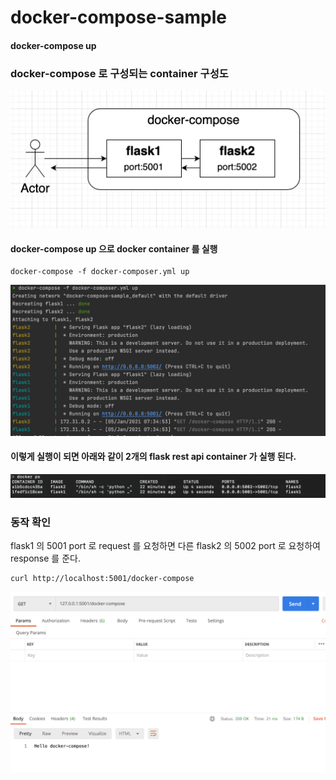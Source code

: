 # docker-compose-sample

#### docker-compose up
### docker-compose 로 구성되는 container 구성도
![docker-compose 구성](/img/Docker-Compose-img.png)

#### docker-compose up 으로 docker container 를 실행 
```
docker-compose -f docker-composer.yml up
```
![docker-compose 실행 로그](/img/Docker-Compose-Run-Log.png)

#### 이렇게 실행이 되면 아래와 같이 2개의 flask rest api container 가 실행 된다. 
![docker-compose container 목](/img/Docker-ps.png)


### 동작 확인 
flask1 의 5001 port 로 request 를 요청하면 다른 flask2 의 5002 port 로 요청하여 response 를 준다.
```
curl http://localhost:5001/docker-compose
```
![docker-compose 실행 로그](/img/Docker-Compose-Run-Test.png)


